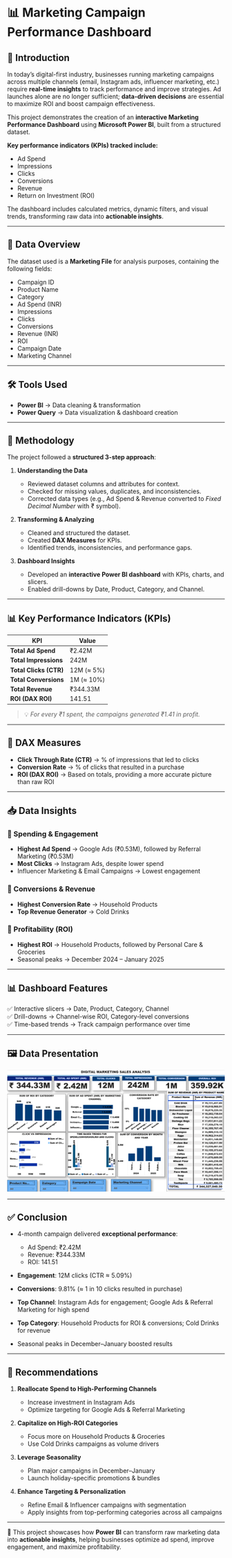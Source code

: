 # 📊 Marketing Campaign Performance Dashboard

## 📌 Introduction
In today’s digital-first industry, businesses running marketing campaigns across multiple channels (email, Instagram ads, influencer marketing, etc.) require **real-time insights** to track performance and improve strategies. Ad launches alone are no longer sufficient; **data-driven decisions** are essential to maximize ROI and boost campaign effectiveness.  

This project demonstrates the creation of an **interactive Marketing Performance Dashboard** using **Microsoft Power BI**, built from a structured dataset.  

**Key performance indicators (KPIs) tracked include:**  
- Ad Spend  
- Impressions  
- Clicks  
- Conversions  
- Revenue  
- Return on Investment (ROI)  

The dashboard includes calculated metrics, dynamic filters, and visual trends, transforming raw data into **actionable insights**.

---

## 📂 Data Overview
The dataset used is a **Marketing File** for analysis purposes, containing the following fields:

- Campaign ID  
- Product Name  
- Category  
- Ad Spend (INR)  
- Impressions  
- Clicks  
- Conversions  
- Revenue (INR)  
- ROI  
- Campaign Date  
- Marketing Channel  

---

## 🛠 Tools Used
- **Power BI** → Data cleaning & transformation  
- **Power Query** → Data visualization & dashboard creation  

---

## 🔎 Methodology
The project followed a **structured 3-step approach**:

1. **Understanding the Data**  
   - Reviewed dataset columns and attributes for context.  
   - Checked for missing values, duplicates, and inconsistencies.  
   - Corrected data types (e.g., Ad Spend & Revenue converted to *Fixed Decimal Number* with ₹ symbol).  

2. **Transforming & Analyzing**  
   - Cleaned and structured the dataset.  
   - Created **DAX Measures** for KPIs.  
   - Identified trends, inconsistencies, and performance gaps.  

3. **Dashboard Insights**  
   - Developed an **interactive Power BI dashboard** with KPIs, charts, and slicers.  
   - Enabled drill-downs by Date, Product, Category, and Channel.  

---

## 📊 Key Performance Indicators (KPIs)

| KPI | Value |
|-----|-------|
| **Total Ad Spend** | ₹2.42M |
| **Total Impressions** | 242M |
| **Total Clicks (CTR)** | 12M (≈ 5%) |
| **Total Conversions** | 1M (≈ 10%) |
| **Total Revenue** | ₹344.33M |
| **ROI (DAX ROI)** | 141.51 |

> 💡 *For every ₹1 spent, the campaigns generated ₹1.41 in profit.*

---

## 📐 DAX Measures
- **Click Through Rate (CTR)** → % of impressions that led to clicks  
- **Conversion Rate** → % of clicks that resulted in a purchase  
- **ROI (DAX ROI)** → Based on totals, providing a more accurate picture than raw ROI  

---

## 📥 Data Insights

### 📌 Spending & Engagement
- **Highest Ad Spend** → Google Ads (₹0.53M), followed by Referral Marketing (₹0.53M)  
- **Most Clicks** → Instagram Ads, despite lower spend  
- Influencer Marketing & Email Campaigns → Lowest engagement  

### 📌 Conversions & Revenue
- **Highest Conversion Rate** → Household Products  
- **Top Revenue Generator** → Cold Drinks  

### 📌 Profitability (ROI)
- **Highest ROI** → Household Products, followed by Personal Care & Groceries  
- Seasonal peaks → December 2024 – January 2025  

---

## 📊 Dashboard Features
✅ Interactive slicers → Date, Product, Category, Channel  
✅ Drill-downs → Channel-wise ROI, Category-level conversions  
✅ Time-based trends → Track campaign performance over time  

---

## 🖼 Data Presentation
![Dashboard](https://github.com/Zinnat-hub/Marketing-Analysis/blob/main/Marketing%20Image/Visuals.png?raw=true)  

---

## ✅ Conclusion
- 4-month campaign delivered **exceptional performance**:  
  - Ad Spend: ₹2.42M  
  - Revenue: ₹344.33M  
  - ROI: 141.51  

- **Engagement**: 12M clicks (CTR ≈ 5.09%)  
- **Conversions**: 9.81% (≈ 1 in 10 clicks resulted in purchase)  
- **Top Channel**: Instagram Ads for engagement; Google Ads & Referral Marketing for high spend  
- **Top Category**: Household Products for ROI & conversions; Cold Drinks for revenue  
- Seasonal peaks in December–January boosted results  

---

## 📌 Recommendations
1. **Reallocate Spend to High-Performing Channels**  
   - Increase investment in Instagram Ads  
   - Optimize targeting for Google Ads & Referral Marketing  

2. **Capitalize on High-ROI Categories**  
   - Focus more on Household Products & Groceries  
   - Use Cold Drinks campaigns as volume drivers  

3. **Leverage Seasonality**  
   - Plan major campaigns in December–January  
   - Launch holiday-specific promotions & bundles  

4. **Enhance Targeting & Personalization**  
   - Refine Email & Influencer campaigns with segmentation  
   - Apply insights from top-performing categories across all campaigns  

---

🚀 This project showcases how **Power BI** can transform raw marketing data into **actionable insights**, helping businesses optimize ad spend, improve engagement, and maximize profitability.  
